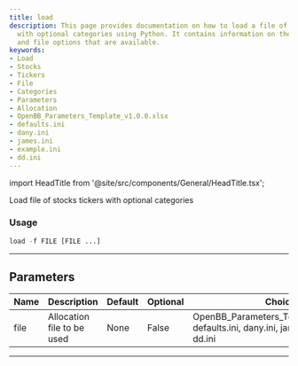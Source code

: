 ```yaml
---
title: load
description: This page provides documentation on how to load a file of stocks tickers
  with optional categories using Python. It contains information on the parameters
  and file options that are available.
keywords:
- Load
- Stocks
- Tickers
- File
- Categories
- Parameters
- Allocation
- OpenBB_Parameters_Template_v1.0.0.xlsx
- defaults.ini
- dany.ini
- james.ini
- example.ini
- dd.ini
---
```


import HeadTitle from '@site/src/components/General/HeadTitle.tsx';

<HeadTitle title="portfolio/po/load - Reference | OpenBB Terminal Docs" />

Load file of stocks tickers with optional categories

### Usage

```python
load -f FILE [FILE ...]
```

---

## Parameters

| Name | Description | Default | Optional | Choices |
| ---- | ----------- | ------- | -------- | ------- |
| file | Allocation file to be used | None | False | OpenBB_Parameters_Template_v1.0.0.xlsx, defaults.ini, dany.ini, james.ini, example.ini, dd.ini |

---

